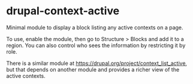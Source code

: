 drupal-context-active
=====================

Minimal module to display a block listing any active contexts on a page.

To use, enable the module, then go to Structure > Blocks and add it to a region. You can also control who sees the information by restricting it by role.

There is a similar module at https://drupal.org/project/context_list_active, but that depends on another module and provides a richer view of the active contexts.

